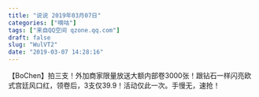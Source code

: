 ```yaml
---
title: "说说 2019年03月07日"
categories: ["嘀咕"]
tags: ["来自QQ空间 qzone.qq.com"]
draft: false
slug: "WulVT2"
date: "2019-03-07 14:28:16"
---
```


【BoChen】拍三支！外加商家限量放送大额内部卷3000张！跟钻石一样闪亮欧式宫廷风口红，领卷后，3支仅39.9！活动仅此一次。手慢无，速抢！

